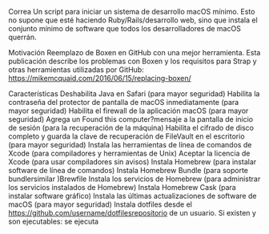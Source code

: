 Correa
Un script para iniciar un sistema de desarrollo macOS mínimo. Esto no supone que esté haciendo Ruby/Rails/desarrollo web, sino que instala el conjunto mínimo de software que todos los desarrolladores de macOS querrán.

Motivación
Reemplazo de Boxen en GitHub con una mejor herramienta. Esta publicación describe los problemas con Boxen y los requisitos para Strap y otras herramientas utilizadas por GitHub: https://mikemcquaid.com/2016/06/15/replacing-boxen/

Características
Deshabilita Java en Safari (para mayor seguridad)
Habilita la contraseña del protector de pantalla de macOS inmediatamente (para mayor seguridad)
Habilita el firewall de la aplicación macOS (para mayor seguridad)
Agrega un Found this computer?mensaje a la pantalla de inicio de sesión (para la recuperación de la máquina)
Habilita el cifrado de disco completo y guarda la clave de recuperación de FileVault en el escritorio (para mayor seguridad)
Instala las herramientas de línea de comandos de Xcode (para compiladores y herramientas de Unix)
Aceptar la licencia de Xcode (para usar compiladores sin avisos)
Instala Homebrew (para instalar software de línea de comandos)
Instala Homebrew Bundle (para soporte bundlersimilar )Brewfile
Instala los servicios de Homebrew (para administrar los servicios instalados de Homebrew)
Instala Homebrew Cask (para instalar software gráfico)
Instala las últimas actualizaciones de software de macOS (para mayor seguridad)
Instala dotfiles desde el https://github.com/username/dotfilesrepositorio de un usuario. Si existen y son ejecutables: se ejecuta
